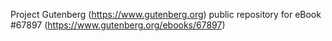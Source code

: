 Project Gutenberg (https://www.gutenberg.org) public repository for
eBook #67897 (https://www.gutenberg.org/ebooks/67897)
